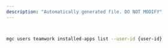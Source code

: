 ```yaml
---
description: "Automatically generated file. DO NOT MODIFY"
---
```


```bash


mgc users teamwork installed-apps list --user-id {user-id}

```